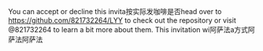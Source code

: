 You can accept or decline this invita按实际发咖啡是否head over to https://github.com/821732264/LYY to check out the repository or visit @821732264 to learn a bit more about them.
This invitation wi阿萨法a方式阿萨法阿萨法


